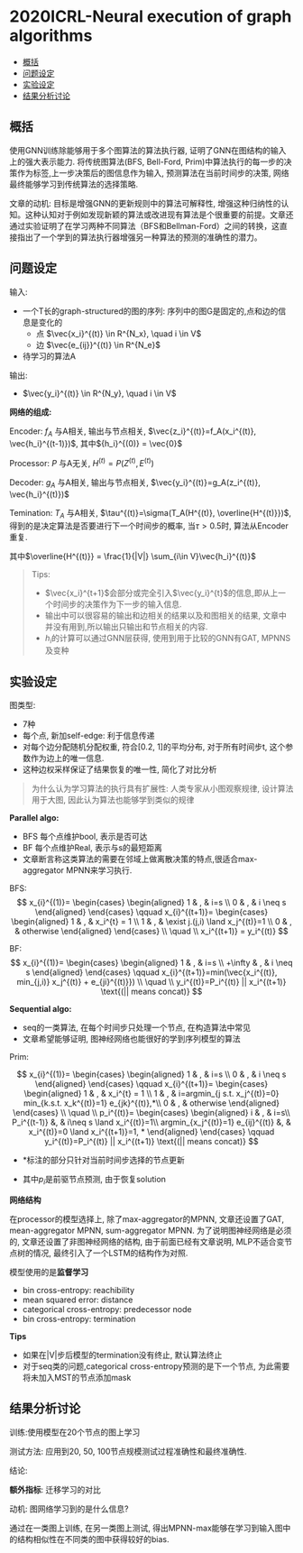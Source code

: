 # 2020ICRL-Neural execution of graph algorithms
- [概括](#%e6%a6%82%e6%8b%ac)
- [问题设定](#%e9%97%ae%e9%a2%98%e8%ae%be%e5%ae%9a)
- [实验设定](#%e5%ae%9e%e9%aa%8c%e8%ae%be%e5%ae%9a)
- [结果分析讨论](#%e7%bb%93%e6%9e%9c%e5%88%86%e6%9e%90%e8%ae%a8%e8%ae%ba)

## 概括
使用GNN训练除能够用于多个图算法的算法执行器, 证明了GNN在图结构的输入上的强大表示能力.
将传统图算法(BFS, Bell-Ford, Prim)中算法执行的每一步的决策作为标签,上一步决策后的图信息作为输入, 预测算法在当前时间步的决策, 网络最终能够学习到传统算法的选择策略.

文章的动机: 目标是增强GNN的更新规则中的算法可解释性, 增强这种归纳性的认知。这种认知对于例如发现新颖的算法或改进现有算法是个很重要的前提。文章还通过实验证明了在学习两种不同算法（BFS和Bellman-Ford）之间的转换，这直接指出了一个学到的算法执行器增强另一种算法的预测的准确性的潜力。

## 问题设定
输入: 
- 一个T长的graph-structured的图的序列: 序列中的图G是固定的,点和边的信息是变化的
  - 点 $\vec{x_i}^{(t)} \in R^{N_x}, \quad i \in V$
  - 边 $\vec{e_{ij}}^{(t)} \in R^{N_e}$
- 待学习的算法A

输出:
- $\vec{y_i}^{(t)} \in R^{N_y}, \quad i \in V$

**网络的组成:**

Encoder: $f_A$ 与A相关, 输出与节点相关, $\vec{z_i}^{(t)}=f_A(x_i^{(t)}, \vec{h_i}^{(t-1)})$, 其中${h_i}^{(0)} = \vec{0}$

Processor: $P$ 与A无关, $H^{(t)}=P(Z^{(t)}, E^{(t)})$

Decoder: $g_A$ 与A相关, 输出与节点相关, $\vec{y_i}^{(t)}=g_A(z_i^{(t)}, \vec{h_i}^{(t)})$

Temination: $T_A$ 与A相关, $\tau^{(t)}=\sigma(T_A(H^{(t)}, \overline{H^{(t)}})$, 得到的是决定算法是否要进行下一个时间步的概率, 当$\tau > 0.5$时, 算法从Encoder重复.

其中$\overline{H^{(t)}} = \frac{1}{|V|} \sum_{i\in V}\vec{h_i}^{(t)}$

> Tips:
> 
> - $\vec{x_i}^{t+1}$会部分或完全引入$\vec{y_i}^{t}$的信息,即从上一个时间步的决策作为下一步的输入信息.
> - 输出中可以很容易的输出和边相关的结果以及和图相关的结果, 文章中并没有用到,所以输出只输出和节点相关的内容.
> - $h_i$的计算可以通过GNN层获得, 使用到用于比较的GNN有GAT, MPNNS及变种

## 实验设定
图类型:
- 7种
- 每个点, 新加self-edge: 利于信息传递
- 对每个边分配随机分配权重, 符合[0.2, 1]的平均分布, 对于所有时间步t, 这个参数作为边上的唯一信息.
- 这种边权采样保证了结果恢复的唯一性, 简化了对比分析

> 为什么认为学习算法的执行具有扩展性: 人类专家从小图观察规律, 设计算法用于大图, 因此认为算法也能够学到类似的规律

**Parallel algo:**
- BFS 每个点维护bool, 表示是否可达
- BF 每个点维护Real, 表示与s的最短距离
- 文章断言称这类算法的需要在邻域上做离散决策的特点,很适合max-aggregator MPNN来学习执行.

BFS:
$$
x_{i}^{(1)}=
\begin{cases}
\begin{aligned}
1 & , & i=s \\
0 & , & i \neq s
\end{aligned}
\end{cases}
\qquad
x_{i}^{(t+1)}=
\begin{cases}
\begin{aligned}
1 & , & x_i^{t} = 1 \\
1 & , & \exist j.(j,i) \land x_j^{(t)}=1 \\
0 & , & otherwise
\end{aligned}
\end{cases}
\\ \quad
\\
x_i^{(t+1)} = y_i^{(t)}
$$

BF:
$$
x_{i}^{(1)}=
\begin{cases}
\begin{aligned}
1 & , & i=s \\
+\infty & , & i \neq s
\end{aligned}
\end{cases}
\qquad
x_{i}^{(t+1)}=min(\vec{x_i^{(t)}, min_{j,i)} x_j^{(t)} + e_{ji}^{(t)}})
\\ \quad
\\
y_i^{(t)}=P_i^{(t)} || x_i^{(t+1)} \text{(|| means concat)}
$$

**Sequential algo:**
- seq的一类算法, 在每个时间步只处理一个节点, 在构造算法中常见
- 文章希望能够证明, 图神经网络也能很好的学到序列模型的算法

Prim:

$$
x_{i}^{(1)}=
\begin{cases}
\begin{aligned}
1 & , & i=s \\
0 & , & i \neq s
\end{aligned}
\end{cases}
\qquad
x_{i}^{(t+1)}=
\begin{cases}
\begin{aligned}
1 & , & x_i^{t} = 1 \\
1 & , & i=argmin_{j s.t. x_j^{(t)}=0} min_{k.s.t. x_k^{(t)}=1} e_{jk}^{(t)},*\\
0 & , & otherwise
\end{aligned}
\end{cases}
\\ \quad
\\
p_i^{(t)}=
\begin{cases}
\begin{aligned}
i & , & i=s\\
P_i^{(t-1)} &, & i\neq s \land x_i^{(t)}=1\\
argmin_{x_j^{(t)}=1} e_{ij}^{(t)} &, & x_i^{(t)}=0 \land x_i^{(t+1)}=1, *
\end{aligned}
\end{cases}
\qquad
y_i^{(t)}=P_i^{(t)} || x_i^{(t+1)} \text{(|| means concat)}
$$

* \*标注的部分只针对当前时间步选择的节点更新

* 其中$p_i$是前驱节点预测, 由于恢复solution

**网络结构**

在processor的模型选择上, 除了max-aggregator的MPNN, 文章还设置了GAT, mean-aggregator MPNN, sum-aggregator MPNN. 为了说明图神经网络是必须的, 文章还设置了非图神经网络的结构, 由于前面已经有文章说明, MLP不适合变节点树的情况, 最终引入了一个LSTM的结构作为对照.

模型使用的是**监督学习**
- bin cross-entropy: reachibility
- mean squared error: distance
- categorical cross-entropy: predecessor node
- bin cross-entropy: termination

**Tips**
- 如果在|V|步后模型的termination没有终止, 默认算法终止
- 对于seq类的问题,categorical cross-entropy预测的是下一个节点, 为此需要将未加入MST的节点添加mask

## 结果分析讨论

训练:使用模型在20个节点的图上学习

测试方法: 应用到20, 50, 100节点规模测试过程准确性和最终准确性.

结论:

**额外指标**: 迁移学习的对比

动机: 图网络学习到的是什么信息?

通过在一类图上训练, 在另一类图上测试, 得出MPNN-max能够在学习到输入图中的结构相似性在不同类的图中获得较好的bias.
